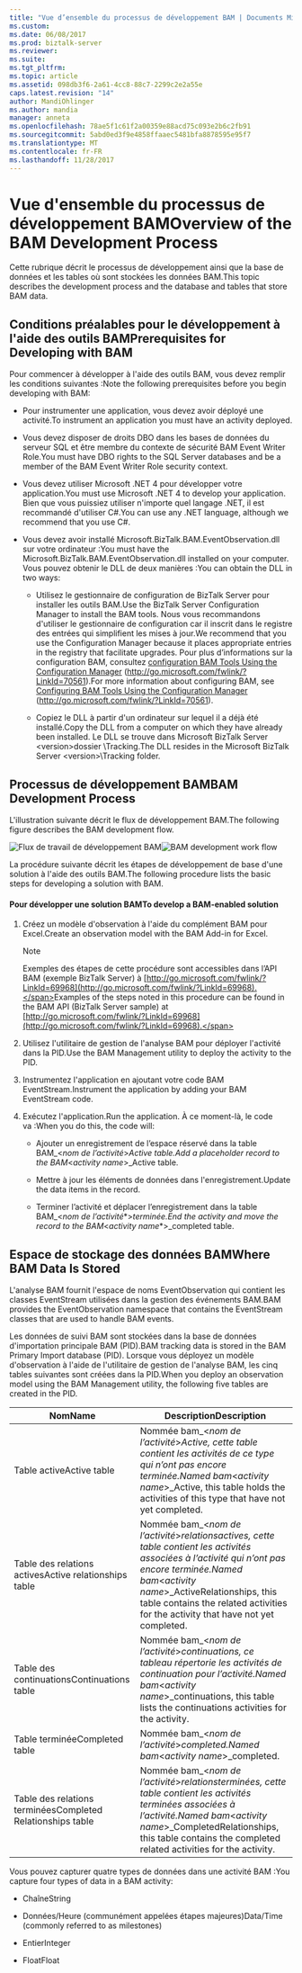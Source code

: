 ```yaml
---
title: "Vue d’ensemble du processus de développement BAM | Documents Microsoft"
ms.custom: 
ms.date: 06/08/2017
ms.prod: biztalk-server
ms.reviewer: 
ms.suite: 
ms.tgt_pltfrm: 
ms.topic: article
ms.assetid: 098db3f6-2a61-4cc8-88c7-2299c2e2a55e
caps.latest.revision: "14"
author: MandiOhlinger
ms.author: mandia
manager: anneta
ms.openlocfilehash: 78ae5f1c61f2a00359e88acd75c093e2b6c2fb91
ms.sourcegitcommit: 5abd0ed3f9e4858ffaaec5481bfa8878595e95f7
ms.translationtype: MT
ms.contentlocale: fr-FR
ms.lasthandoff: 11/28/2017
---
```

# <a name="overview-of-the-bam-development-process"></a><span data-ttu-id="53c66-102">Vue d'ensemble du processus de développement BAM</span><span class="sxs-lookup"><span data-stu-id="53c66-102">Overview of the BAM Development Process</span></span>
<span data-ttu-id="53c66-103">Cette rubrique décrit le processus de développement ainsi que la base de données et les tables où sont stockées les données BAM.</span><span class="sxs-lookup"><span data-stu-id="53c66-103">This topic describes the development process and the database and tables that store BAM data.</span></span>  
  
## <a name="prerequisites-for-developing-with-bam"></a><span data-ttu-id="53c66-104">Conditions préalables pour le développement à l'aide des outils BAM</span><span class="sxs-lookup"><span data-stu-id="53c66-104">Prerequisites for Developing with BAM</span></span>  
 <span data-ttu-id="53c66-105">Pour commencer à développer à l'aide des outils BAM, vous devez remplir les conditions suivantes :</span><span class="sxs-lookup"><span data-stu-id="53c66-105">Note the following prerequisites before you begin developing with BAM:</span></span>  
  
-   <span data-ttu-id="53c66-106">Pour instrumenter une application, vous devez avoir déployé une activité.</span><span class="sxs-lookup"><span data-stu-id="53c66-106">To instrument an application you must have an activity deployed.</span></span>  
  
-   <span data-ttu-id="53c66-107">Vous devez disposer de droits DBO dans les bases de données du serveur SQL et être membre du contexte de sécurité BAM Event Writer Role.</span><span class="sxs-lookup"><span data-stu-id="53c66-107">You must have DBO rights to the SQL Server databases and be a member of the BAM Event Writer Role security context.</span></span>  
  
-   <span data-ttu-id="53c66-108">Vous devez utiliser Microsoft .NET 4 pour développer votre application.</span><span class="sxs-lookup"><span data-stu-id="53c66-108">You must use Microsoft .NET 4 to develop your application.</span></span> <span data-ttu-id="53c66-109">Bien que vous puissiez utiliser n'importe quel langage .NET, il est recommandé d'utiliser C#.</span><span class="sxs-lookup"><span data-stu-id="53c66-109">You can use any .NET language, although we recommend that you use C#.</span></span>  
  
-   <span data-ttu-id="53c66-110">Vous devez avoir installé Microsoft.BizTalk.BAM.EventObservation.dll sur votre ordinateur :</span><span class="sxs-lookup"><span data-stu-id="53c66-110">You must have the Microsoft.BizTalk.BAM.EventObservation.dll installed on your computer.</span></span> <span data-ttu-id="53c66-111">Vous pouvez obtenir le DLL de deux manières :</span><span class="sxs-lookup"><span data-stu-id="53c66-111">You can obtain the DLL in two ways:</span></span>  
  
    -   <span data-ttu-id="53c66-112">Utilisez le gestionnaire de configuration de BizTalk Server pour installer les outils BAM.</span><span class="sxs-lookup"><span data-stu-id="53c66-112">Use the BizTalk Server Configuration Manager to install the BAM tools.</span></span> <span data-ttu-id="53c66-113">Nous vous recommandons d'utiliser le gestionnaire de configuration car il inscrit dans le registre des entrées qui simplifient les mises à jour.</span><span class="sxs-lookup"><span data-stu-id="53c66-113">We recommend that you use the Configuration Manager because it places appropriate entries in the registry that facilitate upgrades.</span></span> <span data-ttu-id="53c66-114">Pour plus d’informations sur la configuration BAM, consultez [configuration BAM Tools Using the Configuration Manager](http://go.microsoft.com/fwlink/?LinkId=70561) (http://go.microsoft.com/fwlink/?LinkId=70561).</span><span class="sxs-lookup"><span data-stu-id="53c66-114">For more information about configuring BAM, see [Configuring BAM Tools Using the Configuration Manager](http://go.microsoft.com/fwlink/?LinkId=70561) (http://go.microsoft.com/fwlink/?LinkId=70561).</span></span>  
  
    -   <span data-ttu-id="53c66-115">Copiez le DLL à partir d'un ordinateur sur lequel il a déjà été installé.</span><span class="sxs-lookup"><span data-stu-id="53c66-115">Copy the DLL from a computer on which they have already been installed.</span></span> <span data-ttu-id="53c66-116">Le DLL se trouve dans Microsoft BizTalk Server \<version\>dossier \Tracking.</span><span class="sxs-lookup"><span data-stu-id="53c66-116">The DLL resides in the Microsoft BizTalk Server \<version\>\Tracking folder.</span></span>  
  
## <a name="bam-development-process"></a><span data-ttu-id="53c66-117">Processus de développement BAM</span><span class="sxs-lookup"><span data-stu-id="53c66-117">BAM Development Process</span></span>  
 <span data-ttu-id="53c66-118">L'illustration suivante décrit le flux de développement BAM.</span><span class="sxs-lookup"><span data-stu-id="53c66-118">The following figure describes the BAM development flow.</span></span>  
  
 <span data-ttu-id="53c66-119">![Flux de travail de développement BAM](../core/media/dwb-bamdevelopmentflowc.gif "dwb_bamdevelopmentflowc")</span><span class="sxs-lookup"><span data-stu-id="53c66-119">![BAM development work flow](../core/media/dwb-bamdevelopmentflowc.gif "dwb_bamdevelopmentflowc")</span></span>  
  
 <span data-ttu-id="53c66-120">La procédure suivante décrit les étapes de développement de base d'une solution à l'aide des outils BAM.</span><span class="sxs-lookup"><span data-stu-id="53c66-120">The following procedure lists the basic steps for developing a solution with BAM.</span></span>  
  
#### <a name="to-develop-a-bam-enabled-solution"></a><span data-ttu-id="53c66-121">Pour développer une solution BAM</span><span class="sxs-lookup"><span data-stu-id="53c66-121">To develop a BAM-enabled solution</span></span>  
  
1.  <span data-ttu-id="53c66-122">Créez un modèle d'observation à l'aide du complément BAM pour Excel.</span><span class="sxs-lookup"><span data-stu-id="53c66-122">Create an observation model with the BAM Add-in for Excel.</span></span>  
  
    > [!NOTE]
    >  <span data-ttu-id="53c66-123">Exemples des étapes de cette procédure sont accessibles dans l’API BAM (exemple BizTalk Server) à [http://go.microsoft.com/fwlink/?LinkId=69968](http://go.microsoft.com/fwlink/?LinkId=69968).</span><span class="sxs-lookup"><span data-stu-id="53c66-123">Examples of the steps noted in this procedure can be found in the BAM API (BizTalk Server sample) at [http://go.microsoft.com/fwlink/?LinkId=69968](http://go.microsoft.com/fwlink/?LinkId=69968).</span></span>  
  
2.  <span data-ttu-id="53c66-124">Utilisez l'utilitaire de gestion de l'analyse BAM pour déployer l'activité dans la PID.</span><span class="sxs-lookup"><span data-stu-id="53c66-124">Use the BAM Management utility to deploy the activity to the PID.</span></span>  
  
3.  <span data-ttu-id="53c66-125">Instrumentez l'application en ajoutant votre code BAM EventStream.</span><span class="sxs-lookup"><span data-stu-id="53c66-125">Instrument the application by adding your BAM EventStream code.</span></span>  
  
4.  <span data-ttu-id="53c66-126">Exécutez l'application.</span><span class="sxs-lookup"><span data-stu-id="53c66-126">Run the application.</span></span> <span data-ttu-id="53c66-127">À ce moment-là, le code va :</span><span class="sxs-lookup"><span data-stu-id="53c66-127">When you do this, the code will:</span></span>  
  
    -   <span data-ttu-id="53c66-128">Ajouter un enregistrement de l’espace réservé dans la table BAM_\<*nom de l’activité*\>_Active table.</span><span class="sxs-lookup"><span data-stu-id="53c66-128">Add a placeholder record to the BAM_\<*activity name*\>_Active table.</span></span>  
  
    -   <span data-ttu-id="53c66-129">Mettre à jour les éléments de données dans l'enregistrement.</span><span class="sxs-lookup"><span data-stu-id="53c66-129">Update the data items in the record.</span></span>  
  
    -   <span data-ttu-id="53c66-130">Terminer l’activité et déplacer l’enregistrement dans la table BAM_\<*nom de l’activité**\>_terminée.</span><span class="sxs-lookup"><span data-stu-id="53c66-130">End the activity and move the record to the BAM_\<*activity name**\>_completed table.</span></span>  
  
## <a name="where-bam-data-is-stored"></a><span data-ttu-id="53c66-131">Espace de stockage des données BAM</span><span class="sxs-lookup"><span data-stu-id="53c66-131">Where BAM Data Is Stored</span></span>  
 <span data-ttu-id="53c66-132">L'analyse BAM fournit l'espace de noms EventObservation qui contient les classes EventStream utilisées dans la gestion des événements BAM.</span><span class="sxs-lookup"><span data-stu-id="53c66-132">BAM provides the EventObservation namespace that contains the EventStream classes that are used to handle BAM events.</span></span>  
  
 <span data-ttu-id="53c66-133">Les données de suivi BAM sont stockées dans la base de données d'importation principale BAM (PID).</span><span class="sxs-lookup"><span data-stu-id="53c66-133">BAM tracking data is stored in the BAM Primary Import database (PID).</span></span> <span data-ttu-id="53c66-134">Lorsque vous déployez un modèle d'observation à l'aide de l'utilitaire de gestion de l'analyse BAM, les cinq tables suivantes sont créées dans la PID.</span><span class="sxs-lookup"><span data-stu-id="53c66-134">When you deploy an observation model using the BAM Management utility, the following five tables are created in the PID.</span></span>  
  
|<span data-ttu-id="53c66-135">Nom</span><span class="sxs-lookup"><span data-stu-id="53c66-135">Name</span></span>|<span data-ttu-id="53c66-136"> Description</span><span class="sxs-lookup"><span data-stu-id="53c66-136">Description</span></span>|  
|----------|-----------------|  
|<span data-ttu-id="53c66-137">Table active</span><span class="sxs-lookup"><span data-stu-id="53c66-137">Active table</span></span>|<span data-ttu-id="53c66-138">Nommée bam_\<*nom de l’activité*\>_Active, cette table contient les activités de ce type qui n’ont pas encore terminée.</span><span class="sxs-lookup"><span data-stu-id="53c66-138">Named bam_\<*activity name*\>_Active, this table holds the activities of this type that have not yet completed.</span></span>|  
|<span data-ttu-id="53c66-139">Table des relations actives</span><span class="sxs-lookup"><span data-stu-id="53c66-139">Active relationships table</span></span>|<span data-ttu-id="53c66-140">Nommée bam_\<*nom de l’activité*\>_relationsactives, cette table contient les activités associées à l’activité qui n’ont pas encore terminée.</span><span class="sxs-lookup"><span data-stu-id="53c66-140">Named bam_\<*activity name*\>_ActiveRelationships, this table contains the related activities for the activity that have not yet completed.</span></span>|  
|<span data-ttu-id="53c66-141">Table des continuations</span><span class="sxs-lookup"><span data-stu-id="53c66-141">Continuations table</span></span>|<span data-ttu-id="53c66-142">Nommée bam_\<*nom de l’activité*\>_continuations, ce tableau répertorie les activités de continuation pour l’activité.</span><span class="sxs-lookup"><span data-stu-id="53c66-142">Named bam_\<*activity name*\>_continuations, this table lists the continuations activities for the activity.</span></span>|  
|<span data-ttu-id="53c66-143">Table terminée</span><span class="sxs-lookup"><span data-stu-id="53c66-143">Completed table</span></span>|<span data-ttu-id="53c66-144">Nommée bam_\<*nom de l’activité*\>_completed.</span><span class="sxs-lookup"><span data-stu-id="53c66-144">Named bam_\<*activity name*\>_completed.</span></span>|  
|<span data-ttu-id="53c66-145">Table des relations terminées</span><span class="sxs-lookup"><span data-stu-id="53c66-145">Completed Relationships table</span></span>|<span data-ttu-id="53c66-146">Nommée bam_\<*nom de l’activité*\>_relationsterminées, cette table contient les activités terminées associées à l’activité.</span><span class="sxs-lookup"><span data-stu-id="53c66-146">Named bam_\<*activity name*\>_CompletedRelationships, this table contains the completed related activities for the activity.</span></span>|  
  
 <span data-ttu-id="53c66-147">Vous pouvez capturer quatre types de données dans une activité BAM :</span><span class="sxs-lookup"><span data-stu-id="53c66-147">You capture four types of data in a BAM activity:</span></span>  
  
-   <span data-ttu-id="53c66-148">Chaîne</span><span class="sxs-lookup"><span data-stu-id="53c66-148">String</span></span>  
  
-   <span data-ttu-id="53c66-149">Données/Heure (communément appelées étapes majeures)</span><span class="sxs-lookup"><span data-stu-id="53c66-149">Data/Time (commonly referred to as milestones)</span></span>  
  
-   <span data-ttu-id="53c66-150">Entier</span><span class="sxs-lookup"><span data-stu-id="53c66-150">Integer</span></span>  
  
-   <span data-ttu-id="53c66-151">Float</span><span class="sxs-lookup"><span data-stu-id="53c66-151">Float</span></span>